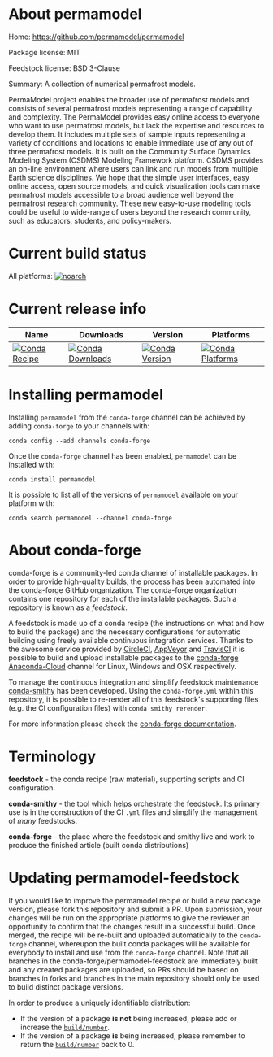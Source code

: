 About permamodel
================

Home: https://github.com/permamodel/permamodel

Package license: MIT

Feedstock license: BSD 3-Clause

Summary: A collection of numerical permafrost models.

PermaModel project enables the broader use of permafrost models and
consists of several permafrost models representing a range of
capability and complexity. The PermaModel provides easy online access to
everyone who want to use permafrost models, but lack the expertise and
resources to develop them. It includes multiple sets of sample inputs
representing a variety of conditions and locations to enable immediate
use of any out of three permafrost models. It is built on the Community
Surface Dynamics Modeling System (CSDMS) Modeling Framework platform.
CSDMS provides an on-line environment where users can link and run models
from multiple Earth science disciplines. We hope that the simple user
interfaces, easy online access, open source models, and quick visualization
tools can make permafrost models accessible to a broad audience well
beyond the permafrost research community. These new easy-to-use modeling
tools could be useful to wide-range of users beyond the research community,
such as educators, students, and policy-makers.


Current build status
====================

All platforms:
[![noarch](https://img.shields.io/circleci/project/github/conda-forge/permamodel-feedstock/master.svg?label=noarch)](https://circleci.com/gh/conda-forge/permamodel-feedstock)

Current release info
====================

| Name | Downloads | Version | Platforms |
| --- | --- | --- | --- |
| [![Conda Recipe](https://img.shields.io/badge/recipe-permamodel-green.svg)](https://anaconda.org/conda-forge/permamodel) | [![Conda Downloads](https://img.shields.io/conda/dn/conda-forge/permamodel.svg)](https://anaconda.org/conda-forge/permamodel) | [![Conda Version](https://img.shields.io/conda/vn/conda-forge/permamodel.svg)](https://anaconda.org/conda-forge/permamodel) | [![Conda Platforms](https://img.shields.io/conda/pn/conda-forge/permamodel.svg)](https://anaconda.org/conda-forge/permamodel) |

Installing permamodel
=====================

Installing `permamodel` from the `conda-forge` channel can be achieved by adding `conda-forge` to your channels with:

```
conda config --add channels conda-forge
```

Once the `conda-forge` channel has been enabled, `permamodel` can be installed with:

```
conda install permamodel
```

It is possible to list all of the versions of `permamodel` available on your platform with:

```
conda search permamodel --channel conda-forge
```


About conda-forge
=================

conda-forge is a community-led conda channel of installable packages.
In order to provide high-quality builds, the process has been automated into the
conda-forge GitHub organization. The conda-forge organization contains one repository
for each of the installable packages. Such a repository is known as a *feedstock*.

A feedstock is made up of a conda recipe (the instructions on what and how to build
the package) and the necessary configurations for automatic building using freely
available continuous integration services. Thanks to the awesome service provided by
[CircleCI](https://circleci.com/), [AppVeyor](https://www.appveyor.com/)
and [TravisCI](https://travis-ci.org/) it is possible to build and upload installable
packages to the [conda-forge](https://anaconda.org/conda-forge)
[Anaconda-Cloud](https://anaconda.org/) channel for Linux, Windows and OSX respectively.

To manage the continuous integration and simplify feedstock maintenance
[conda-smithy](https://github.com/conda-forge/conda-smithy) has been developed.
Using the ``conda-forge.yml`` within this repository, it is possible to re-render all of
this feedstock's supporting files (e.g. the CI configuration files) with ``conda smithy rerender``.

For more information please check the [conda-forge documentation](https://conda-forge.org/docs/).

Terminology
===========

**feedstock** - the conda recipe (raw material), supporting scripts and CI configuration.

**conda-smithy** - the tool which helps orchestrate the feedstock.
                   Its primary use is in the construction of the CI ``.yml`` files
                   and simplify the management of *many* feedstocks.

**conda-forge** - the place where the feedstock and smithy live and work to
                  produce the finished article (built conda distributions)


Updating permamodel-feedstock
=============================

If you would like to improve the permamodel recipe or build a new
package version, please fork this repository and submit a PR. Upon submission,
your changes will be run on the appropriate platforms to give the reviewer an
opportunity to confirm that the changes result in a successful build. Once
merged, the recipe will be re-built and uploaded automatically to the
`conda-forge` channel, whereupon the built conda packages will be available for
everybody to install and use from the `conda-forge` channel.
Note that all branches in the conda-forge/permamodel-feedstock are
immediately built and any created packages are uploaded, so PRs should be based
on branches in forks and branches in the main repository should only be used to
build distinct package versions.

In order to produce a uniquely identifiable distribution:
 * If the version of a package **is not** being increased, please add or increase
   the [``build/number``](https://conda.io/docs/user-guide/tasks/build-packages/define-metadata.html#build-number-and-string).
 * If the version of a package **is** being increased, please remember to return
   the [``build/number``](https://conda.io/docs/user-guide/tasks/build-packages/define-metadata.html#build-number-and-string)
   back to 0.
